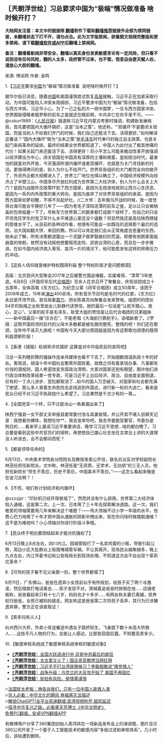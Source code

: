  <!-- 面包屑导航 --> <h2>〖兲朝浮世绘〗习总要求中国为“极端”情况做准备 啥时候开打？</h2> <p class="notice"><b>大陆网友注意：本文中的链接除 <a href="https://github.com/bannedbook/fanqiang" >翻墙</a>软件下载和<a href="https://github.com/killgcd/justmysocks/blob/master/README.md">翻墙推荐</a>链接外全部为禁网链接，未翻墙状态下打不开，请勿点击。此为文字版禁闻，欲看图文视频完整版和更多禁闻，请下载<a href="https://github.com/bannedbook/fanqiang">翻墙软件或APP</a>后翻墙上禁闻网。</p><p>备注：翻墙看新闻非常安全，翻墙以真实身份发表敏感言论有一定风险，但只看不说则没有任何风险，翻的人太多，政府管不过来，也不管。信息自由是天赋人权，请放心大胆的翻墙。</b></p>  <div class="entry"> <p>来源:&nbsp;博谈网                            作者:&nbsp;金鸣                           </p> <p>1.【<a href="https://www.bannedbook.org/bnews/tag/%e4%b9%a0%e8%bf%91%e5%b9%b3/" class="st_tag internal_tag" rel="tag" title="标签 习近平 下的日志">习近平</a>要求<span class='wp_keywordlink_affiliate'><a href="https://www.bannedbook.org/" title="中国" target="_blank">中国</a></span>为“极端”情况做准备  说吧啥时候开打？】</p> <p></p> <p>据华尔街日消息，随着<a href="https://www.bannedbook.org/bnews/tag/%E4%B8%AD%E5%9B%BD/" class="st_tag internal_tag" rel="tag" title="标签 中国 下的日志">中国</a>和美国谨慎尝试恢复<span class='wp_keywordlink_affiliate'><a href="https://www.bannedbook.org/bnews/ccpdope/" title="中共高层内幕" target="_blank">高层</a></span>接触，习近平正在加紧采取行动，为中国可能陷入冲突未雨绸缪。习近平要求中国为为“极端”情况做准备，包括与西方冲突。习近平小心，为了一己之私的大一统中国梦，一旦与西方国家冲突，世界围殴侵略者俄罗斯的前车之鉴就还在眼前啊，中共非亡在你手里不可。——@cskun1989：《<span class='wp_keywordlink'><a href="https://www.bannedbook.org/forum2/topic109.html" title="透视人民日报" target="_blank">人民日报</a></span>》报道称习近平在内蒙古考察时强调，构建新发展格局，首先要把国内大循环搞好，这是“治本之策”。他还称，“‘双循环’不是要闭关锁国，而是当别人不给我们开门的时候，我们自己还能活下去、活得更好。”如何解读这番话？“国内大循环”做为“治本之策”是<a href="https://www.bannedbook.org/bnews/tag/%e6%af%9b%e6%b3%bd%e4%b8%9c/" class="st_tag internal_tag" rel="tag" title="标签 毛泽东 下的日志">毛泽东</a>时代奉行的独立自主政策，也是关起门来闹革命的延续，最终的结果全世界都知道了，中国人为此付出了极其惨痛的代价！如果关起门来还能活下去、活得更好！邓小平怎么可能来推动改革开放强调以经济建设为中心，闭关锁国在中国具有深厚的土壤和根基，皇权统治时代，最害怕的就是对外开放，今天强调所谓内循环或者双循环，也就是为关门寻找新的托词。更值得拷问的是，别人为什么不给开门，世界贸易组织的大门都完全向你敞开了，外资外企都大规模进入了，世界工厂地位也得以确立了，中国经济规模外向经济占了半壁江山，中国享尽开放红利成为世界第二大经济体，别人为什么会关上大门？是因为战狼外交政策吓到了西方国家，是因为无视游戏规则让西方心生厌恶，是因为一系列内外政策的重大转向，是因为废弃了对世界贸易组织的承诺，是因为西方囯家如梦初醒，不得不另起炉灶。//二大爷：去年俄乌开战的时候，我一度觉得台海可能会平静好几年了——因为老毛子深陷泥潭的前车之鉴，足以让只会揭锅盖的包帝掂量一下了。号称军力世界第二的鹅爹都打成那个球样了，你自己的只会开坦克压学生的党卫军什么水平难道心里还没个逼数？但显然我还是高估陕西楞娃的思维水平了。从目前的各种动作看，他很有可能会一如既往的选择那个最烂的选项。治大国如翻大饼，来回折腾。所以可以肯定我们会从正常角度去思量的东西，他未必了解，所有决策都透露出一个泥腿子做梦娶媳妇的荒诞。即便有他鹅爹面临崩盘的惨剧，依然没有动摇他想要铤而走险、武统台湾的心思，而且在一步步推进。在如今国内经济病入膏肓、哀鸿一片的境况下，他可能愈发有这样的转移压力的冲动。</p> <p>2.【这些人信仰就是维护特权既得利益 整个特权阶层才是问题根源】</p> <p></p> <p>高瑜：北京民间大型聚会2017年之后被警方围追堵截，实属难得，“清零”3年绝迹。6月8日《开国将军后代<a href="https://www.bannedbook.org/bnews/tag/%E5%90%88%E5%94%B1%E5%9B%A2/" class="st_tag internal_tag" rel="tag" title="标签 合唱团 下的日志">合唱团</a>》百余人在京召开了聚餐会，庆祝该团成立十五周年，全体高唱《东方红》。为纪念父辈《将军合唱团》成立50周年，该团于2008年成立，15年来<span class='wp_keywordlink_affiliate'><a href="https://zh-cn.shenyunperformingarts.org/" title="演出" target="_blank">演出</a></span>400余场，所有音乐节目均是毛时代的红歌，《东方红》永远是开场节目。首任政委<a href="https://www.bannedbook.org/bnews/tag/%e8%81%82%e5%8a%9b/" class="st_tag internal_tag" rel="tag" title="标签 聂力 下的日志">聂力</a>、团长陈昊苏向聚餐会发来贺电，组团时的团长84岁的耿飚之女耿莹由女儿耿静代读贺信，她的最后一句话是“让舵手踏心，放心，定心”。父辈的舵手是毛泽东，耿莹大姐的贺信是让后代合唱团的兄弟姐妹——新中国最后一拨“压仓石”，不能老唱《大海航行靠舵手》，该唱新歌了。//罗翔：这帮开国将领的后代的父母大多数都是被毛腊肉整死、整残的吧！你们还在歌颂，当年咋不诛灭九族呢！中国有今天大部分原因就是因为有这帮歌功颂德的既得利益垄断阶层！</p> <p>3.【香港《镜报》给胡哥评优摆好 这算是对中共临死前的哀鸣吧】</p> <p></p> <p>习总一系列瞎折腾的骚操作连亲共媒体也看不下去了，开始细数胡温执政十年的好处。客观说，胡温十年中国社会繁荣并腐败着，政商之间有着拿钱办事、凡事都有价钱的潜规则，国人希望改变贪腐政治清明，大家对国家还抱有期望，期许他们进行政治体制改革结束一党专政，可是习近平上台后经济、政治、自由度全面倒退，仅有的一丁点儿进步、宽松都取消了…如今的国人万念破灭、对国家和社会都充满了绝望，那么多人冒着生命危险去走线逃到外国去，进行新一轮的大逃亡，看来是民众已经不对习近平执政抱什么希望了。习总果然是千古少有的一尊。。</p> <p>4.【全国党官一个样，只不过是冰山一角暴漏出来了】</p> <p></p> <p>陕西宁强县一女干部丈夫举报县委常委付浩与其妻偷情，并公开其不堪入目聊天记录：我想看你裸体，我想吃你**，我去宠幸你吧，我去市委跑官要官，市委办是狗日的……看来早上晨读习近平重要讲话，晚学习习近平思想…啥的都白瞎了。习总要是看到这些中共官员们的球样，再想想自己雄心壮志坐在主席台上讲的大道理没人听进去，会不会郁闷而死？</p> <p>5.【都是领导任命的】</p> <p></p> <p>6月13日，中央美术学院各分院院长及教授发表公开信，联名抗议反对学校副院长林茂任担任新院长。文中称，林茂任是“无资质，无学术，无功绩”的三无人员，他担任新院长“师生不答应，历史不答应，中国美术不答应。”——这怎么看起来像是在说习总啊？！</p>  <p>6.【不慌，咱们有计划经济和内循环】</p> <p></p> <p>@xzzzjpl：“印钞机已经开得冒烟了”，然而并没有什么卵用。世界第二大经济体陷入通缩，这是第二次。上一次，日本用了三十年去探索解决道路。这一次，我们敬爱的领袖需要用几年来解决这个难题？——伟大领袖不过小学一年级的水平，他费心巴力地用了十年才把中国从通胀的阴影中拽出来，现在你问啥时候摆脱通缩？这不是为难他吗？小心领袖对你进行阶级斗争哦。</p> <p>7.【民众终于明白要团结起来才能对抗强权了】</p> <p></p> <p>6月13日晚上8点左右，四川内江。因城管殴打了一名卖鸡蛋的小贩，导致引起公愤，周边小区大批群众上街围堵城管车辆，不让其离开。现场民众越聚越多，晚上九点左右，内江市委书记和公安局局长到现场处理。不知道这次会不会出现个茉莉花革命？</p> <p>8.【可怜的孩子看不见父亲那一刻，整个世界都塌了】</p> <p></p>  <p>6月11日，广东佛山。爸爸在遗弃小女孩前似乎有所规划，给孩子买了两个冰激凌，然后借故打电话离去……孩子发现不对，哭喊着追爸爸时摔倒在地……店铺老板称，爸爸看起来只有十七八岁，妈妈也才十多岁……有网友称夫妻已离婚，抚养权归爸爸，女孩已被妈妈接走。网友称这是爸爸第二次将孩子丢弃，其行为已涉嫌遗弃罪，警方正在调查取证！</p> <p>9.【索多玛有义人】</p> <p></p> <p>杭州西兴大桥，外卖小哥送餐途中遇女子跳桥轻生，飞身跳下数十米高大桥救人……这些平凡人物的行为，总能让人感动，比那些窃国巨蠹，不知要高贵多少。</p> <p>10.【敏感审核系统成了敏感审核系统审核的敏感对象】</p> <p></p> <!--<div id="taboola-mid-1"></div>--><ul class='op-related-articles' title='相关阅读'> <li><a href='https://www.bannedbook.org/bnews/cbnews/20230613/1896057.html' target='_blank'>〖<b>兲朝浮世绘</b>〗全国大跃进进行中 这是中共最后的疯狂</a></li> <li><a href='https://www.bannedbook.org/bnews/cbnews/20230612/1895608.html' target='_blank'>〖<b>兲朝浮世绘</b>〗太古里又火了！国企高官都想当网红呀</a></li> <li><a href='https://www.bannedbook.org/bnews/cbnews/20230610/1895003.html' target='_blank'>〖<b>兲朝浮世绘</b>〗习近平不打台湾就换掉习？李毅胆敢说“换党换人”</a></li> <li><a href='https://www.bannedbook.org/bnews/cbnews/20230609/1894590.html' target='_blank'>〖<b>兲朝浮世绘</b>〗战争升级：乌克兰的大反攻开始了 美国不再阻拦</a></li> <li><a href='https://www.bannedbook.org/bnews/cbnews/20230608/1894168.html' target='_blank'>〖<b>兲朝浮世绘</b>〗街拍有风险，偷情需谨慎</a></li> </ul> <p class="texttj"> 🔥<a href="https://www.bannedbook.org/bnews/ssgc/20230219/1850782.html" target="_blank">法国犹太老板：神告诉我们，只有一位中国人能救人类</a><br/> 🔥<a href="https://www.bannedbook.org/bnews/comments/20220220/1694796.html" target="_blank">华人必看：中华文化的飓风 幸福感无法描述</a><br/> 🔥<a href="https://github.com/bannedbook/fanqiang/wiki/V2ray%E6%9C%BA%E5%9C%BA" target="_blank">解锁ChatGPT|全平台高速翻墙:高清视频秒开,超低延迟</a><br/> 🔥<a href="https://www.bannedbook.org/bnews/comments/20220808/1768773.html" target="_blank">探寻中华复兴之路，必看章天亮博士《中华文明史》</a><br/> <a href="https://github.com/bannedbook/fanqiang/wiki/%E7%A6%81%E9%97%BB%E7%BD%91%E5%AE%89%E5%8D%93%E7%BF%BB%E5%A2%99%E6%96%B0%E9%97%BBAPP" target="_blank">免费PC翻墙、安卓VPN翻墙APP</a><br/> </p><p>有微博用户分享了360集团创始人周鸿祎在一场新品发布会上的演讲图，图片显示360公司开发了一个基于人工智能技术的敏感内容“多级过滤和审核体系”。几小时后，该帖遭到删除。</p> <a name='sharetosocial'></a> <div style="margin-bottom:5px;padding-bottom:5px;clear:both"> <div id="archive-pix-1" class="banner-ads"> <!-- AuctionX Display platform tag START --> <div id="27602x728x90x621x_ADSLOT1" clicktrack="%%CLICK_URL_ESC%%"></div>  <!-- AuctionX Display platform tag END --> </div> <div id="archive-pix-2" class="banner-ads"> <!-- AuctionX Display platform tag START --> <div id="27556x300x250x621x_ADSLOT1" clicktrack="%%CLICK_URL_ESC%%" style="margin:0 auto;text-align:center"></div>  <!-- AuctionX Display platform tag END --> </div> </div>  <div id="archive-pix-1" class="banner-ads"> <!-- AuctionX Display platform tag START --> <div id="27603x728x90x621x_ADSLOT1" clicktrack="%%CLICK_URL_ESC%%"></div>  <!-- AuctionX Display platform tag END --> </div> </div><!--END ENTRY--> 